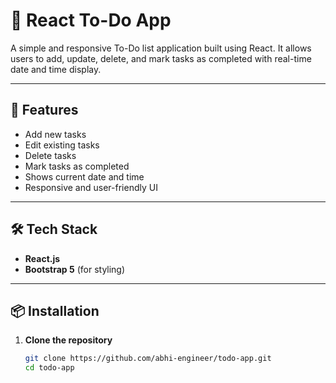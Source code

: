 # 📝 React To-Do App

A simple and responsive To-Do list application built using React. It allows users to add, update, delete, and mark tasks as completed with real-time date and time display.

---

## 🚀 Features

- Add new tasks
- Edit existing tasks
- Delete tasks
- Mark tasks as completed
- Shows current date and time
- Responsive and user-friendly UI

---

## 🛠️ Tech Stack

- **React.js**
- **Bootstrap 5** (for styling)

---

## 📦 Installation

1. **Clone the repository**
   ```bash
   git clone https://github.com/abhi-engineer/todo-app.git
   cd todo-app
